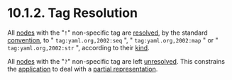 # 10.1.2. Tag Resolution

All [nodes](https://yaml.org/spec/1.2.2/#nodes) with the "`!`" non-specific tag are [resolved](https://yaml.org/spec/1.2.2/#resolved-tags), by the standard [convention](https://yaml.org/spec/1.2.2/#resolved-tags), to " `tag:yaml.org,2002:seq` ", " `tag:yaml.org,2002:map` " or " `tag:yaml.org,2002:str` ", according to their [kind](https://yaml.org/spec/1.2.2/#nodes).

All [nodes](https://yaml.org/spec/1.2.2/#nodes) with the "`?`" non-specific tag are left [unresolved](https://yaml.org/spec/1.2.2/#resolved-tags). This constrains the [application](https://yaml.org/spec/1.2.2/#processes-and-models) to deal with a [partial representation](https://yaml.org/spec/1.2.2/#loading-failure-points).